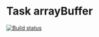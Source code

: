 # Task arrayBuffer

[![Build status](https://ci.appveyor.com/api/projects/status/xcsp4bv350kan404?svg=true)](https://ci.appveyor.com/project/Nikoivan/arraybuffer)
